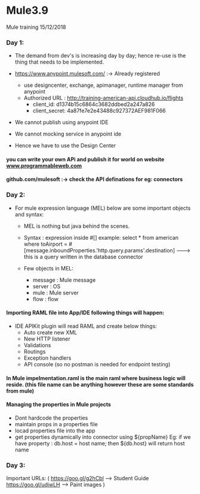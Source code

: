 # Mule3.9 

Mule training 15/12/2018

### Day 1: 
- The demand from dev's is increasing day by day; hence re-use is the thing that needs to be implemented.
- https://www.anypoint.mulesoft.com/ :-> Already registered 
    - use designcenter, exchange, apimanager, runtime manager from anypoint 
    - Authorized URL : http://training-american-api.cloudhub.io/flights
      - client_id:  d1374b15c6864c3682ddbed2a247a826
      - client_secret:   4a87fe7e2e43488c927372AEF981F066
      
- We cannot publish using anypoint IDE
- We cannot mocking service in anypoint ide
- Hence we have to use the Design Center

#### you can write your own APi and publish it for world on website www.programmableweb.com

#### github.com/mulesoft :-> check the API definations for eg: connectors

### Day 2:
- For mule expression language (MEL) below are some important objects and syntax:
    - MEL is nothing but java behind the scenes.
    - Syntax : expression inside #[] example: select * from american where toAirport = #[message.inboundProperties.'http.query.params'.destination] ---> this is a query written in the database connector
    
    - Few objects in MEL:
        - message : Mule message
        - server : OS
        - mule : Mule server
        - flow : flow
        
#### Importing RAML file into App/IDE following things will happen:
- IDE APIKit plugin will read RAML and create below things:
    - Auto create new XML
    - New HTTP listener
    - Validations
    - Routings
    - Exception handlers
    - API console (so no postman is needed for endpoint testing)

#### In Mule impelmentation.raml is the main raml where business logic will reside. (this file name can be anything however these are some standards from mule)

#### Managing the properties in Mule projects
- Dont hardcode the properties
- maintain props in a properties file
- locad properties file into the app
- get properties dynamically into connector using ${propName}
    Eg: if we have property : db.host = host name; then ${db.host} will return host name
    
### Day 3:

Important URLs:
(
https://goo.gl/g2hCbl --> Student Guide
https://goo.gl/udjwLH --> Paint images
)
